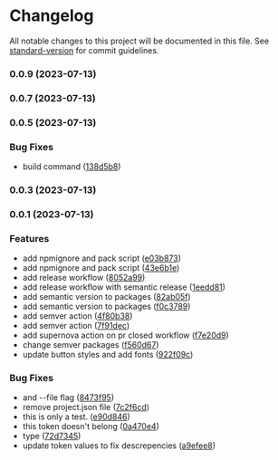 # Changelog

All notable changes to this project will be documented in this file. See [standard-version](https://github.com/conventional-changelog/standard-version) for commit guidelines.

### 0.0.9 (2023-07-13)

### 0.0.7 (2023-07-13)

### 0.0.5 (2023-07-13)


### Bug Fixes

* build command ([138d5b8](https://github.com/mmhuntsberry/ghostkit/commit/138d5b88bfa24031d34e93bc220dc0bdb69fd425))

### 0.0.3 (2023-07-13)

### 0.0.1 (2023-07-13)


### Features

* add npmignore and pack script ([e03b873](https://github.com/mmhuntsberry/ghostkit/commit/e03b873d9431b8db82c61cdb324198fdbcbcef66))
* add npmignore and pack script ([43e6b1e](https://github.com/mmhuntsberry/ghostkit/commit/43e6b1e8367be7517ab4743291f4836df839a006))
* add release workflow ([8052a99](https://github.com/mmhuntsberry/ghostkit/commit/8052a99f48a8d0018e3f6b02922d29c468003f11))
* add release workflow with semantic release ([1eedd81](https://github.com/mmhuntsberry/ghostkit/commit/1eedd8157eb42c0efc454b6dcbca4cbbebf34740))
* add semantic version to packages ([82ab05f](https://github.com/mmhuntsberry/ghostkit/commit/82ab05fabd739891a8481901b7dc583982d7b8c6))
* add semantic version to packages ([f0c3789](https://github.com/mmhuntsberry/ghostkit/commit/f0c3789a5ef0c44355fcd7b28f243749eb021e48))
* add semver action ([4f80b38](https://github.com/mmhuntsberry/ghostkit/commit/4f80b38167dd64101a782b476f3efe62881d4d02))
* add semver action ([7f91dec](https://github.com/mmhuntsberry/ghostkit/commit/7f91dec114b2e05f9a3838faada40f46c9b4f8be))
* add supernova action on pr closed workflow ([f7e20d9](https://github.com/mmhuntsberry/ghostkit/commit/f7e20d979fd0feb36074d7be18a0a993e720bd6d))
* change semver packages ([f560d67](https://github.com/mmhuntsberry/ghostkit/commit/f560d67a8d34720c11fb6572cad81a8f7db4e72d))
* update button styles and add fonts ([922f09c](https://github.com/mmhuntsberry/ghostkit/commit/922f09c8f1593c7ac39b007930bd502de65d34e5))


### Bug Fixes

* and --file flag ([8473f95](https://github.com/mmhuntsberry/ghostkit/commit/8473f956c0a6c55e009770bef24b7889be8f56d9))
* remove project.json file ([7c2f6cd](https://github.com/mmhuntsberry/ghostkit/commit/7c2f6cd9da3de2e0f1469aa673065d1b81f23865))
* this is only a test. ([e90d846](https://github.com/mmhuntsberry/ghostkit/commit/e90d8460d521b951c1062306dcb310aba9ea2d5c))
* this token doesn't belong ([0a470e4](https://github.com/mmhuntsberry/ghostkit/commit/0a470e441782925a2a6bbca2980aaa69b08a7d93))
* type ([72d7345](https://github.com/mmhuntsberry/ghostkit/commit/72d7345a4d152082f3552696b441c053bf9a3749))
* update token values to fix descrepencies ([a9efee8](https://github.com/mmhuntsberry/ghostkit/commit/a9efee882325669a098b8d028b73a663df14ad58))
